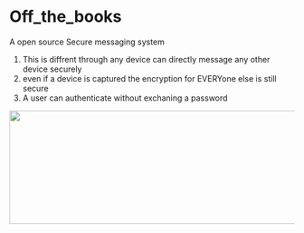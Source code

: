 # Off_the_books
A open source Secure messaging system
1. This is diffrent through any device can directly message any other device securely
2. even if a device is captured the encryption for EVERYone else is still secure
3. A user can authenticate without exchaning a password

<img src="[[https://github.com/ThBean/TheLibrarian/blob/master/LibrerainTRF.png](https://github.com/ThBean/Off_the_books/blob/master/WinterStreet.gif)https://github.com/ThBean/Off_the_books/blob/master/WinterStreet.gif](https://github.com/ThBean/Off_the_books/blob/master/WinterStreet.gif)https://github.com/ThBean/Off_the_books/blob/master/WinterStreet.gif](https://github.com/ThBean/Off_the_books/blob/master/WinterStreet.gif)https://github.com/ThBean/Off_the_books/blob/master/WinterStreet.gif" width="600" height="200" />
